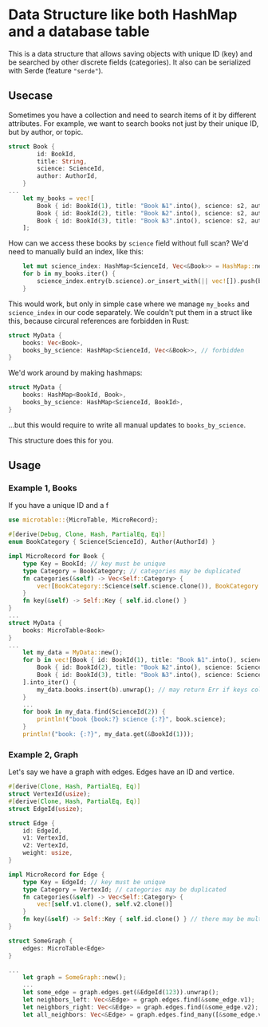 # Data Structure like both HashMap and a database table

This is a data structure that allows saving objects with unique ID (key) and be searched by other discrete fields (categories). It also can be serialized with Serde (feature `"serde"`).

## Usecase

Sometimes you have a collection and need to search items of it by different attributes. For example, we want to search books not just by their unique ID, but by author, or topic.

```rust
struct Book {
        id: BookId,
        title: String,
        science: ScienceId,
        author: AuthorId,
    }
...
    let my_books = vec![
        Book { id: BookId(1), title: "Book №1".into(), science: s2, author: a0 },
        Book { id: BookId(2), title: "Book №2".into(), science: s2, author: a1 },
        Book { id: BookId(3), title: "Book №3".into(), science: s2, author: a2 },
    ];
```

How can we access these books by `science` field without full scan? We'd need to manually build an index, like this:

```rust
    let mut science_index: HashMap<ScienceId, Vec<&Book>> = HashMap::new();
    for b in my_books.iter() {
        science_index.entry(b.science).or_insert_with(|| vec![]).push(b);
    }
```

This would work, but only in simple case where we manage `my_books` and `science_index` in our code separately. We couldn't put them in a struct like this, because circural references are forbidden in Rust:

```rust
struct MyData {
    books: Vec<Book>,
    books_by_science: HashMap<ScienceId, Vec<&Book>>, // forbidden
}
```

We'd work around by making hashmaps:

```rust
struct MyData {
    books: HashMap<BookId, Book>,
    books_by_science: HashMap<ScienceId, BookId>,
}
```

...but this would require to write all manual updates to `books_by_science`.

This structure does this for you.

## Usage

### Example 1, Books

If you have a unique ID and a f

```rust
use microtable::{MicroTable, MicroRecord};

#[derive(Debug, Clone, Hash, PartialEq, Eq)]
enum BookCategory { Science(ScienceId), Author(AuthorId) }

impl MicroRecord for Book {
    type Key = BookId; // key must be unique
    type Category = BookCategory; // categories may be duplicated
    fn categories(&self) -> Vec<Self::Category> {
        vec![BookCategory::Science(self.science.clone()), BookCategory::Author(self.author.clone())]
    }
    fn key(&self) -> Self::Key { self.id.clone() }
}
...
struct MyData {
    books: MicroTable<Book>
}
...
    let my_data = MyData::new();
    for b in vec![Book { id: BookId(1), title: "Book №1".into(), science: ScienceId(2), author: AuthorId(1) },
        Book { id: BookId(2), title: "Book №2".into(), science: ScienceId(1), author: AuthorId(2) },
        Book { id: BookId(3), title: "Book №3".into(), science: ScienceId(2), author: AuthorId(3) }
    ].into_iter() {
        my_data.books.insert(b).unwrap(); // may return Err if keys collide.
    }
    ...
    for book in my_data.find(ScienceId(2)) {
        println!("book {book:?} science {:?}", book.science);
    }
    println!("book: {:?}", my_data.get(&BookId(1)));
```

### Example 2, Graph

Let's say we have a graph with edges. Edges have an ID and vertice.

```rust
#[derive(Clone, Hash, PartialEq, Eq)]
struct VertexId(usize);
#[derive(Clone, Hash, PartialEq, Eq)]
struct EdgeId(usize);

struct Edge {
    id: EdgeId,
    v1: VertexId,
    v2: VertexId,
    weight: usize,
}

impl MicroRecord for Edge {
    type Key = EdgeId; // key must be unique
    type Category = VertexId; // categories may be duplicated
    fn categories(&self) -> Vec<Self::Category> {
        vec![self.v1.clone(), self.v2.clone()]
    }
    fn key(&self) -> Self::Key { self.id.clone() } // there may be multiple edges between same vertice
}

struct SomeGraph {
    edges: MicroTable<Edge>
}

...
    let graph = SomeGraph::new();
    ...
    let some_edge = graph.edges.get(&EdgeId(123)).unwrap();
    let neighbors_left: Vec<&Edge> = graph.edges.find(&some_edge.v1);
    let neighbors_right: Vec<&Edge> = graph.edges.find(&some_edge.v2);
    let all_neighbors: Vec<&Edge> = graph.edges.find_many([&some_edge.v1, &some_edge.v2]);
```
